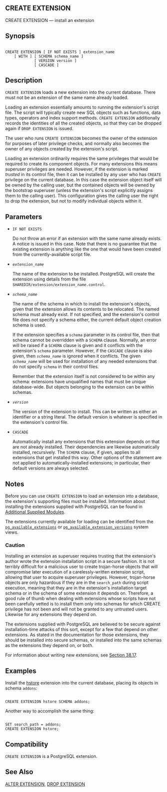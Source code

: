 ## CREATE EXTENSION

CREATE EXTENSION — install an extension

## Synopsis

```

CREATE EXTENSION [ IF NOT EXISTS ] extension_name
    [ WITH ] [ SCHEMA schema_name ]
             [ VERSION version ]
             [ CASCADE ]
```

## Description

`CREATE EXTENSION` loads a new extension into the current database. There must not be an extension of the same name already loaded.

Loading an extension essentially amounts to running the extension's script file. The script will typically create new SQL objects such as functions, data types, operators and index support methods. `CREATE EXTENSION` additionally records the identities of all the created objects, so that they can be dropped again if `DROP EXTENSION` is issued.

The user who runs `CREATE EXTENSION` becomes the owner of the extension for purposes of later privilege checks, and normally also becomes the owner of any objects created by the extension's script.

Loading an extension ordinarily requires the same privileges that would be required to create its component objects. For many extensions this means superuser privileges are needed. However, if the extension is marked *trusted* in its control file, then it can be installed by any user who has `CREATE` privilege on the current database. In this case the extension object itself will be owned by the calling user, but the contained objects will be owned by the bootstrap superuser (unless the extension's script explicitly assigns them to the calling user). This configuration gives the calling user the right to drop the extension, but not to modify individual objects within it.

## Parameters

* `IF NOT EXISTS`

    Do not throw an error if an extension with the same name already exists. A notice is issued in this case. Note that there is no guarantee that the existing extension is anything like the one that would have been created from the currently-available script file.

* *`extension_name`*

    The name of the extension to be installed. PostgreSQL will create the extension using details from the file `SHAREDIR/extension/`*`extension_name`*`.control`.

* *`schema_name`*

    The name of the schema in which to install the extension's objects, given that the extension allows its contents to be relocated. The named schema must already exist. If not specified, and the extension's control file does not specify a schema either, the current default object creation schema is used.

    If the extension specifies a `schema` parameter in its control file, then that schema cannot be overridden with a `SCHEMA` clause. Normally, an error will be raised if a `SCHEMA` clause is given and it conflicts with the extension's `schema` parameter. However, if the `CASCADE` clause is also given, then *`schema_name`* is ignored when it conflicts. The given *`schema_name`* will be used for installation of any needed extensions that do not specify `schema` in their control files.

    Remember that the extension itself is not considered to be within any schema: extensions have unqualified names that must be unique database-wide. But objects belonging to the extension can be within schemas.

* *`version`*

    The version of the extension to install. This can be written as either an identifier or a string literal. The default version is whatever is specified in the extension's control file.

* `CASCADE`

    Automatically install any extensions that this extension depends on that are not already installed. Their dependencies are likewise automatically installed, recursively. The `SCHEMA` clause, if given, applies to all extensions that get installed this way. Other options of the statement are not applied to automatically-installed extensions; in particular, their default versions are always selected.

## Notes

Before you can use `CREATE EXTENSION` to load an extension into a database, the extension's supporting files must be installed. Information about installing the extensions supplied with PostgreSQL can be found in [Additional Supplied Modules](contrib.html "Appendix F. Additional Supplied Modules and Extensions").

The extensions currently available for loading can be identified from the [`pg_available_extensions`](view-pg-available-extensions.html "54.2. pg_available_extensions") or [`pg_available_extension_versions`](view-pg-available-extension-versions.html "54.3. pg_available_extension_versions") system views.

### Caution

Installing an extension as superuser requires trusting that the extension's author wrote the extension installation script in a secure fashion. It is not terribly difficult for a malicious user to create trojan-horse objects that will compromise later execution of a carelessly-written extension script, allowing that user to acquire superuser privileges. However, trojan-horse objects are only hazardous if they are in the `search_path` during script execution, meaning that they are in the extension's installation target schema or in the schema of some extension it depends on. Therefore, a good rule of thumb when dealing with extensions whose scripts have not been carefully vetted is to install them only into schemas for which CREATE privilege has not been and will not be granted to any untrusted users. Likewise for any extensions they depend on.

The extensions supplied with PostgreSQL are believed to be secure against installation-time attacks of this sort, except for a few that depend on other extensions. As stated in the documentation for those extensions, they should be installed into secure schemas, or installed into the same schemas as the extensions they depend on, or both.

For information about writing new extensions, see [Section 38.17](extend-extensions.html "38.17. Packaging Related Objects into an Extension").

## Examples

Install the [hstore](hstore.html "F.18. hstore — hstore key/value datatype") extension into the current database, placing its objects in schema `addons`:

```

CREATE EXTENSION hstore SCHEMA addons;
```

Another way to accomplish the same thing:

```

SET search_path = addons;
CREATE EXTENSION hstore;
```

## Compatibility

`CREATE EXTENSION` is a PostgreSQL extension.

## See Also

[ALTER EXTENSION](sql-alterextension.html "ALTER EXTENSION"), [DROP EXTENSION](sql-dropextension.html "DROP EXTENSION")